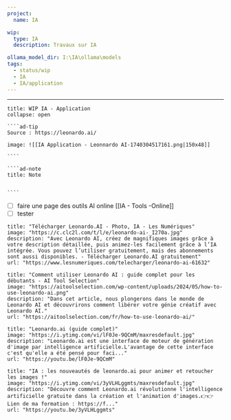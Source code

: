 ```yaml
---
project:
  name: IA

wip:
  type: IA
  description: Travaux sur IA

ollama_model_dir: I:\IA\ollama\models
tags:
  - status/wip
  - IA
  - IA/application
---
```


---
 
``````ad-example
title: WIP IA - Application
collapse: open

````ad-tip
Source : https://leonardo.ai/

image: ![[IA Application - Leonnardo AI-1740304517161.png|150x48]]

````

````ad-note
title: Note
 

````

``````
- [ ] faire une page des outils AI online [[IA - Tools -Online]]
- [ ] tester 

```embed
title: "Télécharger Leonardo.AI - Photo, IA - Les Numériques"
image: "https://c.clc2l.com/t/l/e/leonardo-ai-_I270a.jpg"
description: "Avec Leonardo AI, créez de magnifiques images grâce à votre description détaillée, puis animez-les facilement grâce à l’IA intégrée. Vous pouvez l’utiliser gratuitement, mais des abonnements sont aussi disponibles. - Télécharger Leonardo.AI gratuitement"
url: "https://www.lesnumeriques.com/telecharger/leonardo-ai-61632"
```

```embed
title: "Comment utiliser Leonardo AI : guide complet pour les débutants - AI Tool Selection"
image: "https://aitoolselection.com/wp-content/uploads/2024/05/how-to-use-leonardo-ai.png"
description: "Dans cet article, nous plongerons dans le monde de Leonardo AI et découvrirons comment libérer votre génie créatif avec Leonardo AI."
url: "https://aitoolselection.com/fr/how-to-use-leonardo-ai/"
```

```embed
title: "Leonardo.ai (guide complet)"
image: "https://i.ytimg.com/vi/lF0Je-9QCmM/maxresdefault.jpg"
description: "Leonardo.ai est une interface de moteur de génération d'image par intelligence artificielle.L'avantage de cette interface c'est qu'elle a été pensé pour faci..."
url: "https://youtu.be/lF0Je-9QCmM"
```

```embed
title: "IA : les nouveautés de leonardo.ai pour animer et retoucher les images !"
image: "https://i.ytimg.com/vi/3yVLHLggmts/maxresdefault.jpg"
description: "Découvre comment Leonardo.ai révolutionne l'intelligence artificielle gratuite dans la création et l'animation d'images.👉👉 Lien de ma formation : https://f..."
url: "https://youtu.be/3yVLHLggmts"
```
